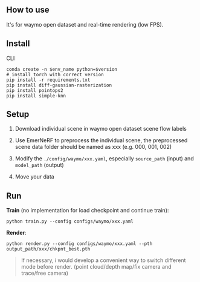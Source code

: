 ## How to use
It's for waymo open dataset and real-time rendering (low FPS).

## Install
CLI
```shell
conda create -n $env_name python=$version
# install torch with correct version
pip install -r requirements.txt
pip install diff-gaussian-rasterization
pip install pointops2
pip install simple-knn
```

## Setup
1. Download individual scene in waymo open dataset scene flow labels

2. Use EmerNeRF to preprocess the individual scene, the preprocessed scene data folder should be named as xxx (e.g. 000, 001, 002)

3. Modify the `./config/waymo/xxx.yaml`, especially `source_path` (input) and `model_path` (output)

4. Move your data

## Run
**Train** (no implementation for load checkpoint and continue train):
```shell
python train.py --config configs/waymo/xxx.yaml
```

**Render**:
```shell
python render.py --config configs/waymo/xxx.yaml --pth output_path/xxx/chkpnt_best.pth
```

> If necessary, i would develop a convenient way to switch different mode before render. (point cloud/depth map/fix camera and trace/free camera)

